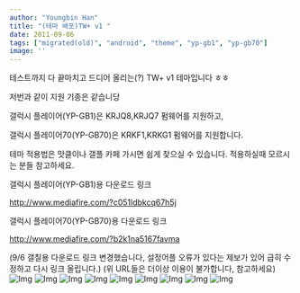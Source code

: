 ```yaml
---
author: "Youngbin Han"
title: "(테마 배포)TW+ v1 "
date: 2011-09-06
tags: ["migrated(old)", "android", "theme", "yp-gb1", "yp-gb70"]
image: ''
---
```

테스트까지 다 끝마치고 드디어 올리는(?)
TW+ v1 테마입니다 ㅎㅎ

저번과 같이 지원 기종은 같습니당

갤럭시 플레이어(YP-GB1)은
KRJQ8,KRJQ7 펌웨어를 지원하고,

갤럭시 플레이어70(YP-GB70)은
KRKF1,KRKG1 펌웨어를 지원합니다.

테마 적용법은 맛클이나 갤플 카페 가시면 쉽게 찾으실 수 있습니다.
적용하실때 모르시는 분들 참고하세요.

갤럭시 플레이어(YP-GB1)용 다운로드 링크

http://www.mediafire.com/?c051ldbkcq67h5j

갤럭시 플레이어70(YP-GB70)용 다운로드 링크

http://www.mediafire.com/?b2k1na5167favma

(9/6 갤칠용 다운로드 링크 변경했습니다,
설정어플 오류가 있다는 제보가 있어 급히 수정하고 다시 링크 올립니다.)
(위 URL들은 더이상 이용이 불가합니다, 참고하세요)
![Img](https://sukso96100.github.io/blogimgs/SC20110905-235139.png)
![Img](https://sukso96100.github.io/blogimgs/SC20110905-235150.png)
![Img](https://sukso96100.github.io/blogimgs/SC20110905-235317.png)
![Img](https://sukso96100.github.io/blogimgs/SC20110905-235346.png)
![Img](https://sukso96100.github.io/blogimgs/SC20110905-235430.png)
![Img](https://sukso96100.github.io/blogimgs/SC20110905-235445.png)
![Img](https://sukso96100.github.io/blogimgs/SC20110906-000049.png)
![Img](https://sukso96100.github.io/blogimgs/SC20110906-000228.png)
![Img](https://sukso96100.github.io/blogimgs/SC20110906-000342.png)
